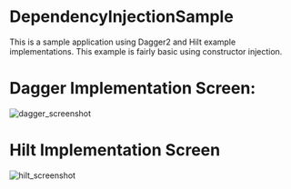 # DependencyInjectionSample
This is a sample application using Dagger2 and Hilt example implementations. This example is fairly basic using constructor injection.





# Dagger Implementation Screen: 
![dagger_screenshot](https://user-images.githubusercontent.com/32747586/100230120-855ec800-2ee2-11eb-9d14-062f40fd0c9a.png)





# Hilt Implementation Screen
![hilt_screenshot](https://user-images.githubusercontent.com/32747586/100230255-b50dd000-2ee2-11eb-81da-d91d20965ae0.png)

